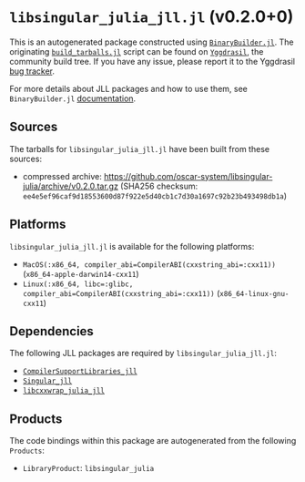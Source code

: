 # `libsingular_julia_jll.jl` (v0.2.0+0)

This is an autogenerated package constructed using [`BinaryBuilder.jl`](https://github.com/JuliaPackaging/BinaryBuilder.jl). The originating [`build_tarballs.jl`](https://github.com/JuliaPackaging/Yggdrasil/blob/14172aef455ba00d5f0e056f9dd650b18ed433fe/L/libsingular_julia/build_tarballs.jl) script can be found on [`Yggdrasil`](https://github.com/JuliaPackaging/Yggdrasil/), the community build tree.  If you have any issue, please report it to the Yggdrasil [bug tracker](https://github.com/JuliaPackaging/Yggdrasil/issues).

For more details about JLL packages and how to use them, see `BinaryBuilder.jl` [documentation](https://juliapackaging.github.io/BinaryBuilder.jl/dev/jll/).

## Sources

The tarballs for `libsingular_julia_jll.jl` have been built from these sources:

* compressed archive: https://github.com/oscar-system/libsingular-julia/archive/v0.2.0.tar.gz (SHA256 checksum: `ee4e5ef96caf9d18553600d87f922e5d40cb1c7d30a1697c92b23b493498db1a`)

## Platforms

`libsingular_julia_jll.jl` is available for the following platforms:

* `MacOS(:x86_64, compiler_abi=CompilerABI(cxxstring_abi=:cxx11))` (`x86_64-apple-darwin14-cxx11`)
* `Linux(:x86_64, libc=:glibc, compiler_abi=CompilerABI(cxxstring_abi=:cxx11))` (`x86_64-linux-gnu-cxx11`)

## Dependencies

The following JLL packages are required by `libsingular_julia_jll.jl`:

* [`CompilerSupportLibraries_jll`](https://github.com/JuliaBinaryWrappers/CompilerSupportLibraries_jll.jl)
* [`Singular_jll`](https://github.com/JuliaBinaryWrappers/Singular_jll.jl)
* [`libcxxwrap_julia_jll`](https://github.com/JuliaBinaryWrappers/libcxxwrap_julia_jll.jl)

## Products

The code bindings within this package are autogenerated from the following `Products`:

* `LibraryProduct`: `libsingular_julia`
